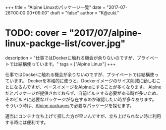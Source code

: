 +++
title = "Alpine Linuxのパッケージ一覧"
date = "2017-07-26T00:00:00+09:00"
draft = "false"
author = "K@zuki."
# TODO: cover = "2017/07/alpine-linux-packge-list/cover.jpg"
description = "仕事ではDockerに触れる機会が余りないのですが、プライベートでは結構使っています。"
tags = ["Alpine Linux"]
+++

仕事ではDockerに触れる機会が余りないのですが、プライベートでは結構使っています。
Dockerを本格的に使うと、Dockerイメージのサイズ削減に勤しむことになるんですが、ベースイメージをAlpineにすることが多くなります。
Alpineだとパッケージが提供されておらず、自前ビルドする必要がある時が多いため、そのビルドに必要なパッケージが存在するのか確認したい時が多々あります。
そういう時は、[Alpine packages](https://pkgs.alpinelinux.org/packages?name=&branch=&repo=&arch=&maintainer=)で必要なパッケージを探せます。

適当にコンテナ立ち上げて探した方が早いんですが、立ち上げられない時に利用する時には便利です。
